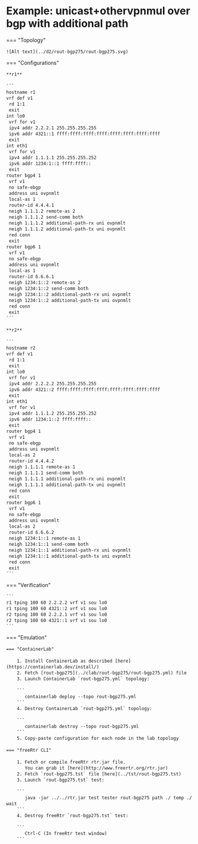 # Example: unicast+othervpnmul over bgp with additional path

=== "Topology"

    ![Alt text](../d2/rout-bgp275/rout-bgp275.svg)

=== "Configurations"

    **r1**

    ```
    hostname r1
    vrf def v1
     rd 1:1
     exit
    int lo0
     vrf for v1
     ipv4 addr 2.2.2.1 255.255.255.255
     ipv6 addr 4321::1 ffff:ffff:ffff:ffff:ffff:ffff:ffff:ffff
     exit
    int eth1
     vrf for v1
     ipv4 addr 1.1.1.1 255.255.255.252
     ipv6 addr 1234:1::1 ffff:ffff::
     exit
    router bgp4 1
     vrf v1
     no safe-ebgp
     address uni ovpnmlt
     local-as 1
     router-id 4.4.4.1
     neigh 1.1.1.2 remote-as 2
     neigh 1.1.1.2 send-comm both
     neigh 1.1.1.2 additional-path-rx uni ovpnmlt
     neigh 1.1.1.2 additional-path-tx uni ovpnmlt
     red conn
     exit
    router bgp6 1
     vrf v1
     no safe-ebgp
     address uni ovpnmlt
     local-as 1
     router-id 6.6.6.1
     neigh 1234:1::2 remote-as 2
     neigh 1234:1::2 send-comm both
     neigh 1234:1::2 additional-path-rx uni ovpnmlt
     neigh 1234:1::2 additional-path-tx uni ovpnmlt
     red conn
     exit
    ```

    **r2**

    ```
    hostname r2
    vrf def v1
     rd 1:1
     exit
    int lo0
     vrf for v1
     ipv4 addr 2.2.2.2 255.255.255.255
     ipv6 addr 4321::2 ffff:ffff:ffff:ffff:ffff:ffff:ffff:ffff
     exit
    int eth1
     vrf for v1
     ipv4 addr 1.1.1.2 255.255.255.252
     ipv6 addr 1234:1::2 ffff:ffff::
     exit
    router bgp4 1
     vrf v1
     no safe-ebgp
     address uni ovpnmlt
     local-as 2
     router-id 4.4.4.2
     neigh 1.1.1.1 remote-as 1
     neigh 1.1.1.1 send-comm both
     neigh 1.1.1.1 additional-path-rx uni ovpnmlt
     neigh 1.1.1.1 additional-path-tx uni ovpnmlt
     red conn
     exit
    router bgp6 1
     vrf v1
     no safe-ebgp
     address uni ovpnmlt
     local-as 2
     router-id 6.6.6.2
     neigh 1234:1::1 remote-as 1
     neigh 1234:1::1 send-comm both
     neigh 1234:1::1 additional-path-rx uni ovpnmlt
     neigh 1234:1::1 additional-path-tx uni ovpnmlt
     red conn
     exit
    ```

=== "Verification"

    ```
    r1 tping 100 60 2.2.2.2 vrf v1 sou lo0
    r1 tping 100 60 4321::2 vrf v1 sou lo0
    r2 tping 100 60 2.2.2.1 vrf v1 sou lo0
    r2 tping 100 60 4321::1 vrf v1 sou lo0
    ```

=== "Emulation"

    === "ContainerLab"

        1. Install ContainerLab as described [here](https://containerlab.dev/install/)  
        2. Fetch [rout-bgp275](../clab/rout-bgp275/rout-bgp275.yml) file  
        3. Launch ContainerLab `rout-bgp275.yml` topology:  

        ```
           containerlab deploy --topo rout-bgp275.yml  
        ```
        4. Destroy ContainerLab `rout-bgp275.yml` topology:  

        ```
           containerlab destroy --topo rout-bgp275.yml  
        ```
        5. Copy-paste configuration for each node in the lab topology

    === "freeRtr CLI"

        1. Fetch or compile freeRtr rtr.jar file.  
           You can grab it [here](http://www.freertr.org/rtr.jar)  
        2. Fetch `rout-bgp275.tst` file [here](../tst/rout-bgp275.tst)  
        3. Launch `rout-bgp275.tst` test:  

        ```
           java -jar ../../rtr.jar test tester rout-bgp275 path ./ temp ./ wait
        ```
        4. Destroy freeRtr `rout-bgp275.tst` test:  

        ```
           Ctrl-C (In freeRtr test window)
        ```

